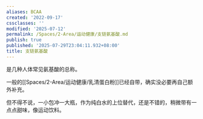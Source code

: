 ```yaml
---
aliases: BCAA
created: '2022-09-17'
cssclasses: ''
modified: '2025-07-12'
permalink: /Spaces/2-Area/运动健康/支链氨基酸.md
publish: true
published: '2025-07-29T23:04:11.932+08:00'
title: 支链氨基酸
---
```

是几种人体常见氨基酸的总称。

一般的[[Spaces/2-Area/运动健康/乳清蛋白粉]]已经自带，确实没必要再自己额外补充。

但不得不说，一小包冲一大瓶，作为纯白水的上位替代，还是不错的，稍微带有一点点甜味，像运动饮料。
